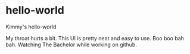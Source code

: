 # hello-world
Kimmy's hello-world

My throat hurts a bit.  This UI is pretty neat and easy to use. Boo boo bah bah.
Watching The Bachelor while working on github.
